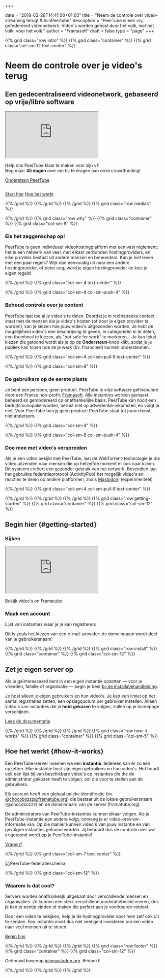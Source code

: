 +++

date = "2018-02-28T14:41:00+01:00"
title = "Neem de controle over video-streaming terug! #JoinPeertube"
description = "PeerTube is een vrij, gefedereerd videonetwork. Video's worden gehost door het volk, met het volk, voor het volk."
author = "Framasoft"
draft = false
type = "page"
+++

{{% grid class="row intro" %}}
{{% grid class="container" %}}
{{% grid class="col-sm-12 text-center" %}}

# Neem de controle over je video's terug
## Een gedecentraliseerd videonetwork, gebaseerd op vrije/libre software

<div class="col-md-6 well col-md-push-6">
  <div class="embed-responsive embed-responsive-16by9">
    <iframe class="embed-responsive-item" allowfullscreen
      src="https://framatube.org/videos/embed/217eefeb-883d-45be-b7fc-a788ad8507d3"></iframe>
  </div>
  <p class="text-left">Help ons PeerTube klaar te maken voor zijn v1!<br>
  Nog maar <b><span id="kkbbDays">45</span> dagen</b> over om bij te dragen aan onze crowdfunding!</p>
  <p><a class="button" href="https://www.kisskissbankbank.com/en/projects/peertube-a-free-and-federated-video-platform">Ondersteun PeerTube</a></p>
</div>
<div class="col-md-6 col-md-pull-6">
  <img src="/notebook.jpg" class="img-responsive" alt="" />
  <p><a href="#getting-started">Start hier</a> <a href="#how-it-works">Hoe het werkt</a></p>
</div>

{{% /grid %}}
{{% /grid %}}
{{% /grid %}}
{{% grid class="row medias" %}}

<!---
{{% grid class="container" %}}
{{% grid class="col-sm-12 text-center" %}}

### Gezien in

- [![Le Figaro](/le_figaro_nb.png)](#media1)
- [![L’Humanité](/l_humanite_nb.png)](#media2)
- [![Libération](/liberation_nb.png)](#media3)
- [![NextInpact](/next_inpact_nb.png)](#media4)

{{% /grid %}}
{{% /grid %}}
-->

{{% /grid %}}
{{% grid class="row why" %}}
{{% grid class="container" %}}
{{% grid class="col-sm-8" %}}

### Eis het zeggenschap op!

PeerTube is geen individueel videohostingplatform met een vast reglement:
het is een netwerk van veel, met elkaar verbonden hostingproviders, en elke provider bestaat
uit andere mensen en beheerders. Kan je niet leven met een paar regels?
Wijk dan eenvoudig uit naar een andere hostingprovider, of beter nog,
word je eigen hostingprovider en kies je eigen regels!

{{% /grid %}}
{{% grid class="col-sm-4 text-center" %}}

<i class="fa fa-globe fa-5x" aria-hidden="true"></i>

{{% /grid %}}
{{% grid class="col-sm-8 col-sm-push-4" %}}

### Behoud controle over je content

PeerTube laat toe al je video's te delen. Doordat je in rechtstreeks contact staat met de mensen die je video's hosten (of door je eigen provider te worden), kan je kiezen hoe jouw video's uitgezonden worden.
Je hebt de mogelijkheid video's een beschrijving te geven, in categorieën in te delen, een thumbnail te kiezen, als "not safe for work" te markeren…
Je kan tekst kiezen die getoond wordt als je op de **Ondersteun**-knop klikt, zodat je je publiek kan tonen hoe ze je werk (bv. financieel) kunnen ondersteunen.

{{% /grid %}}
{{% grid class="col-sm-4 col-sm-pull-8 text-center" %}}

<i class="fa fa-comment fa-5x" aria-hidden="true"></i>

{{% /grid %}}
{{% grid class="col-sm-8" %}}

### De gebruikers op de eerste plaats

Je bent een persoon, geen product.
PeerTube is vrije software
gefinancierd door een Franse non-profit: [Framasoft](https://soutenir.framasoft.org/association).
Alle instanties worden gemaakt, beheerd en gemodereerd op onafhankelijke basis.
PeerTube kan nooit een bedrijfsmonopolie worden, berust niet op advertentie-inkomsten, en volgt je niet.
Voor PeerTube ben jij geen product:
PeerTube staat tot jouw dienst, niet andersom.

{{% /grid %}}
{{% grid class="col-sm-4" %}}

<i class="fa fa-group fa-5x" aria-hidden="true"></i>

{{% /grid %}}
{{% grid class="col-sm-8 col-sm-push-4" %}}

### Doe mee met video's verspreiden

Als je een video bekijkt met PeerTube, laat de WebTorrent-technologie
je die video uitzenden naar mensen die
op hetzelfde moment er ook naar kijken.
Dit systeem creëert een gezonder gebruik van het netwerk.
Bovendien laat het gebruikte federatieprotocol (ActivityPub) het mogelijk video's en reacties te delen op andere platformen, zoals [Mastodon](https://joinmastodon.org)! (experimenteel)

{{% /grid %}}
{{% grid class="col-sm-4 col-sm-pull-8 text-center" %}}

<i class="fa fa-fire fa-5x" aria-hidden="true"></i>

{{% /grid %}}
{{% /grid %}}
{{% /grid %}}
{{% grid class="row getting-started" %}}
{{% grid class="container" %}}
{{% grid class="col-sm-12" %}}

## Begin hier {#getting-started}

### Kijken

<div class="embed-responsive embed-responsive-16by9">
  <iframe class="embed-responsive-item" src="https://framatube.org/videos/embed/a8ea95b8-0396-49a6-8f30-e25e25fb2828" allowfullscreen></iframe>
</div>

[Bekijk video's on Framatube](https://framatube.org)

### Maak een account

Lijst van instanties waar je je kan registreren:

<div id="instances-list" class="list-group"></div>

<div id="instances-list-error" class="alert alert-danger" style="display: none">Sorry, de lijst van beschikbare instanties kon niet opgehaald worden. Controleer dat JavaScript ingeschakeld is en probeer later opnieuw.</div>

<div class="alert alert-info">Dit is zoals het kiezen van een e-mail-provider: de domeinnaam wordt deel van je gebruikersnaam!</div>

{{% /grid %}}
{{% /grid %}}
{{% /grid %}}
{{% grid class="row install" %}}
{{% grid class="container" %}}
{{% grid class="col-sm-12" %}}

## Zet je eigen server op

Als je geïnteresseerd bent in een eigen instantie opzetten — voor je vrienden, familie of organisatie — begin je best [bij de installatiehandleiding](https://github.com/Chocobozzz/PeerTube/blob/develop/support/doc/production.md).

Je host alleen je eigen gebruikers en hun video's.
Je kan een limiet op het aantal registraties zetten, een opslagquotum per gebruiker instellen. Alleen video's van instanties die je **hebt gekozen** te volgen, zullen op je homepage verschijnen.

<a href="https://github.com/Chocobozzz/PeerTube/#production" target="_blank">Lees de documentatie</a>

{{% /grid %}}
{{% /grid %}}
{{% /grid %}}
{{% grid class="row how-it-works" %}}
{{% grid class="container" %}}
{{% grid class="col-sm-5" %}}

## Hoe het werkt {#how-it-works}

Een PeerTube-server noemen we een **instantie**. Iedereen kan er zo een opzetten. 
Elke instantie host zijn eigen gebruikers en hun video's.
Het houdt ook een lijst bij van beschikbare video's op instanties die
die de administrator gekozen heeft te volgen, om die voor te stellen aan de gebruikers.

Elk account heeft een globaal unieke identificatie (bv. @chocobozzz@framatube.org) die bestaat uit de lokale gebruikersnaam (@chocobozzz) en de domeinnaam van de server (framatube.org).

De administrators van PeerTube-instanties kunnen elkaar volgen.
Als je PeerTube-instantie een andere volgt, ontvang je er
video-preview-informatie van. Op die manier kunnen video's van
jouw instantie en van gevolgde instanties getoond worden.
Jij behoudt dus de controle over wat er getoond wordt op je PeerTube-instantie!

[Vragen?](/nl/faq)

{{% /grid %}}
{{% grid class="col-sm-7 text-center" %}}

![PeerTube-federatieschema](/pt-p2p.png)

{{% /grid %}}
{{% grid class="col-sm-12" %}}

### Waarom is dat cool?

Servers worden onafhankelijk uitgebaat door verschillende mensen en organisaties.
Ze kunnen een sterk verschillend moderatiebeleid voeren, dus je kan er eentje vinden
of maken die perfect aan je voorkeuren voldoet.

Door een video te bekijken, help je de hostingprovider door
hem zelf ook uit te zenden. Een instantie moet dus niet veel geld
investeren om een video naar veel mensen uit te sturen.

[Begin hier](#getting-started)

{{% /grid %}}
{{% /grid %}}
{{% /grid %}}
{{% grid class="row footer" %}}
{{% grid class="container" %}}
{{% grid class="col-sm-12" %}}

Gebouwd bovenop <a href="https://joinmastodon.org" target="_blank">joinmastodon.org</a>. Bedankt!

{{% /grid %}}
{{% /grid %}}
{{% /grid %}}
<p>
